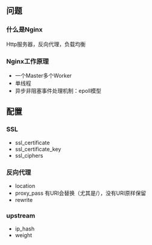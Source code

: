 
## 问题
### 什么是Nginx
Http服务器，反向代理，负载均衡

### Nginx工作原理
* 一个Master多个Worker
* 单线程
* 异步非阻塞事件处理机制：epoll模型

## 配置

### SSL
* ssl_certificate
* ssl_certificate_key
* ssl_ciphers

### 反向代理
* location
* proxy_pass 有URI会替换（尤其是/），没有URI原样保留
* rewrite

### upstream
* ip_hash
* weight



